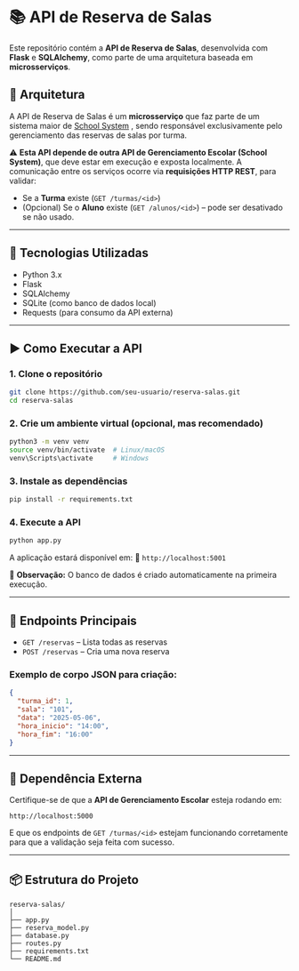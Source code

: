 # 📚 API de Reserva de Salas

Este repositório contém a **API de Reserva de Salas**, desenvolvida com **Flask** e **SQLAlchemy**, como parte de uma arquitetura baseada em **microsserviços**.

## 🧩 Arquitetura

A API de Reserva de Salas é um **microsserviço** que faz parte de um sistema maior de [School System](https://github.com/caio-ireno/School-System-Api)
, sendo responsável exclusivamente pelo gerenciamento das reservas de salas por turma.

⚠️ **Esta API depende de outra API de Gerenciamento Escolar (School System)**, que deve estar em execução e exposta localmente. A comunicação entre os serviços ocorre via **requisições HTTP REST**, para validar:

- Se a **Turma** existe (`GET /turmas/<id>`)
- (Opcional) Se o **Aluno** existe (`GET /alunos/<id>`) – pode ser desativado se não usado.

---

## 🚀 Tecnologias Utilizadas

- Python 3.x
- Flask
- SQLAlchemy
- SQLite (como banco de dados local)
- Requests (para consumo da API externa)

---

## ▶️ Como Executar a API

### 1. Clone o repositório

```bash
git clone https://github.com/seu-usuario/reserva-salas.git
cd reserva-salas
```

### 2. Crie um ambiente virtual (opcional, mas recomendado)

```bash
python3 -m venv venv
source venv/bin/activate  # Linux/macOS
venv\Scripts\activate     # Windows
```

### 3. Instale as dependências

```bash
pip install -r requirements.txt
```

### 4. Execute a API

```bash
python app.py
```

A aplicação estará disponível em:
📍 `http://localhost:5001`

📝 **Observação:** O banco de dados é criado automaticamente na primeira execução.

---

## 📡 Endpoints Principais

- `GET /reservas` – Lista todas as reservas
- `POST /reservas` – Cria uma nova reserva

### Exemplo de corpo JSON para criação:

```json
{
  "turma_id": 1,
  "sala": "101",
  "data": "2025-05-06",
  "hora_inicio": "14:00",
  "hora_fim": "16:00"
}
```

---

## 🔗 Dependência Externa

Certifique-se de que a **API de Gerenciamento Escolar** esteja rodando em:

```
http://localhost:5000
```

E que os endpoints de `GET /turmas/<id>` estejam funcionando corretamente para que a validação seja feita com sucesso.

---

## 📦 Estrutura do Projeto

```
reserva-salas/
│
├── app.py
├── reserva_model.py
├── database.py
├── routes.py
├── requirements.txt
└── README.md
```



